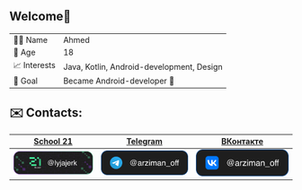 ## Welcome👋

| | |
|--------|--------|
| 👨‍💻 Name | Ahmed |
| 📌 Age  | 18 |
| 📈 Interests | Java, Kotlin, Android-development, Design |
| 🚀 Goal  | Became Android-developer 📲 |

## ✉️ Contacts:
  
| [School 21](#) | [Telegram](https://t.me/arziman_off) | [ВКонтакте](https://vk.com/arziman_off) |
|--------|--------|--------|
| ![School 21](https://github.com/ArzimanOff/ArzimanOff/blob/main/s21_me.svg) | ![Telegram](https://github.com/ArzimanOff/ArzimanOff/blob/main/tg_me.svg) | ![ВКонтакте](https://github.com/ArzimanOff/ArzimanOff/blob/main/vk_me.svg) |

